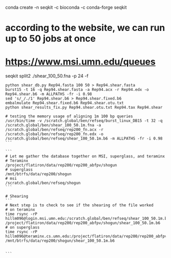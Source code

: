 conda create -n seqkit -c bioconda -c conda-forge seqkit

# according to the website, we can run up to 50 jobs at once
# https://www.msi.umn.edu/queues
seqkit split2 ./shear_100_50.fna -p 24 -f

```
python shear_db.py Rep94.fasta 100 50 > Rep94.shear.fasta
burst15 -t 16 -q Rep94.shear.fasta -a Rep94.acx -r Rep94.edx -o Rep94.shear.b6 -m ALLPATHS -fr -i 0.98
sed 's/_/./1' Rep94.shear.b6 > Rep94.shear.fixed.b6
embalmulate Rep94.shear.fixed.b6 Rep94.shear.otu.txt
python shear_results_fix.py Rep94.shear.otu.txt Rep94.tax Rep94.shear
```

````
# testing the memory usage of aligning 1m 100 bp queries
/usr/bin/time -v /scratch.global/ben/refseq/burst_linux_DB15 -t 32 -q /scratch.global/ben/shear_100_50.1m.fna -a /scratch.global/ben/refseq/rep200_fn.acx -r /scratch.global/ben/refseq/rep200_fn.edx -o /scratch.global/ben/refseq/shear_100_50.1m.b6 -m ALLPATHS -fr -i 0.98
```

```
# Let me gather the database together on MSI, superglass, and teraminx
# Teraminx
/project/flatiron/data/rep200/rep200_abfpv/shogun
# superglass
/mnt/btrfs/data/rep200/shogun
# msi
/scratch.global/ben/refseq/shogun
```

# Shearing
```
# Next step is to check to see if the shearing of the file worked
# on teraminx
time rsync -rP hillm096@login.msi.umn.edu:/scratch.global/ben/refseq/shear_100_50.1m.b6 /project/flatiron/data/rep200/rep200_abfpv/shogun/shear_100_50.1m.b6
# on superglass
time rsync -rP hillm096@teraminx.cs.umn.edu:/project/flatiron/data/rep200/rep200_abfpv/shogun/shear_100_50.1m.b6 /mnt/btrfs/data/rep200/shogun/shear_100_50.1m.b6  


```